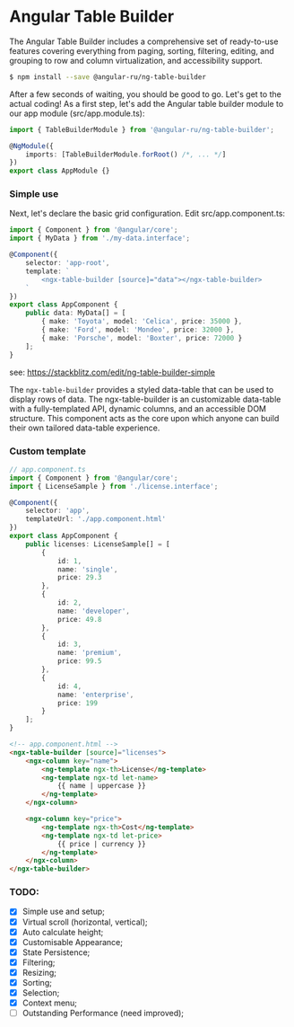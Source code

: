# Angular Table Builder

The Angular Table Builder includes a comprehensive set of ready-to-use features covering everything from paging,
sorting, filtering, editing, and grouping to row and column virtualization, and accessibility support.

```bash
$ npm install --save @angular-ru/ng-table-builder
```

After a few seconds of waiting, you should be good to go. Let's get to the actual coding! As a first step, let's add the
Angular table builder module to our app module (src/app.module.ts):

```ts
import { TableBuilderModule } from '@angular-ru/ng-table-builder';

@NgModule({
    imports: [TableBuilderModule.forRoot() /*, ... */]
})
export class AppModule {}
```

### Simple use

Next, let's declare the basic grid configuration. Edit src/app.component.ts:

```ts
import { Component } from '@angular/core';
import { MyData } from './my-data.interface';

@Component({
    selector: 'app-root',
    template: `
        <ngx-table-builder [source]="data"></ngx-table-builder>
    `
})
export class AppComponent {
    public data: MyData[] = [
        { make: 'Toyota', model: 'Celica', price: 35000 },
        { make: 'Ford', model: 'Mondeo', price: 32000 },
        { make: 'Porsche', model: 'Boxter', price: 72000 }
    ];
}
```

see: https://stackblitz.com/edit/ng-table-builder-simple

The `ngx-table-builder` provides a styled data-table that can be used to display rows of data. The ngx-table-builder is
an customizable data-table with a fully-templated API, dynamic columns, and an accessible DOM structure. This component
acts as the core upon which anyone can build their own tailored data-table experience.

### Custom template

```ts
// app.component.ts
import { Component } from '@angular/core';
import { LicenseSample } from './license.interface';

@Component({
    selector: 'app',
    templateUrl: './app.component.html'
})
export class AppComponent {
    public licenses: LicenseSample[] = [
        {
            id: 1,
            name: 'single',
            price: 29.3
        },
        {
            id: 2,
            name: 'developer',
            price: 49.8
        },
        {
            id: 3,
            name: 'premium',
            price: 99.5
        },
        {
            id: 4,
            name: 'enterprise',
            price: 199
        }
    ];
}
```

```html
<!-- app.component.html -->
<ngx-table-builder [source]="licenses">
    <ngx-column key="name">
        <ng-template ngx-th>License</ng-template>
        <ng-template ngx-td let-name>
            {{ name | uppercase }}
        </ng-template>
    </ngx-column>

    <ngx-column key="price">
        <ng-template ngx-th>Cost</ng-template>
        <ng-template ngx-td let-price>
            {{ price | currency }}
        </ng-template>
    </ngx-column>
</ngx-table-builder>
```

### TODO:

-   [x] Simple use and setup;
-   [x] Virtual scroll (horizontal, vertical);
-   [x] Auto calculate height;
-   [x] Customisable Appearance;
-   [x] State Persistence;
-   [x] Filtering;
-   [x] Resizing;
-   [x] Sorting;
-   [x] Selection;
-   [x] Context menu;
-   [ ] Outstanding Performance (need improved);
